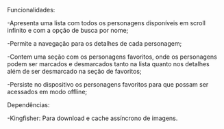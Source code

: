 Funcionalidades:

  -Apresenta uma lista com todos os personagens disponíveis em scroll infinito e com a opção de busca por nome;
  
  -Permite a navegação para os detalhes de cada personagem;
  
  -Contem uma seção com os personagens favoritos, onde os personagens podem ser marcados e desmarcados tanto na lista quanto nos detalhes além de ser desmarcado na seção de favoritos;
  
  -Persiste no dispositivo os personagens favoritos para que possam ser acessados em modo offline;
  
  
Dependências:

  -Kingfisher: Para download e cache assíncrono de imagens.
